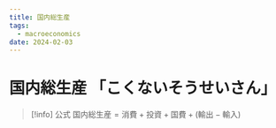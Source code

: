```yaml
---
title: 国内総生産
tags:
  - macroeconomics
date: 2024-02-03
---
```


# 国内総生産 「こくないそうせいさん」

> [!info] 公式
> $\text{国内総生産}=\text{消費}+\text{投資}+\text{国費}+(\text{輸出}-\text{輸入})$

